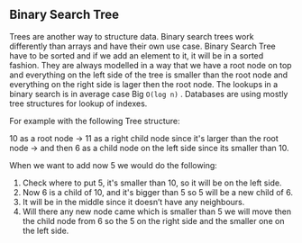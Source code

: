 ## Binary Search Tree

Trees are another way to structure data. Binary search trees work differently than arrays and have their own use case. Binary Search Tree have to be sorted and if we add an element to it, it will be in a sorted fashion. They are always modelled in a way that we have a root node on top and everything on the left side of the tree is smaller than the root node and everything on the right side is lager then the root node. The lookups in a binary search is in average case Big `O(log n)` . Databases are using mostly tree structures for lookup of indexes.

For example with the following Tree structure:

10 as a root node → 11 as a right child node since it's larger than the root node → and then 6 as a child node on the left side since its smaller than 10.

When we want to add now 5 we would do the following:

1. Check where to put 5, it's smaller than 10, so it will be on the left side.
2. Now 6 is a child of 10, and it's bigger than 5 so 5 will be a new child of 6.
3. It will be in the middle since it doesn’t have any neighbours.
4. Will there any new node came which is smaller than 5 we will move then the child node from 6 so the 5 on the right side and the smaller one on the left side.
